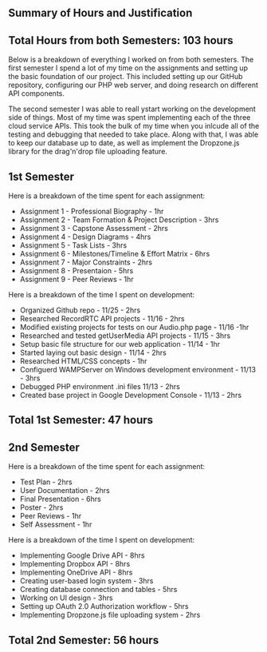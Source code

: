 ## Summary of Hours and Justification

## Total Hours from both Semesters: 103 hours
Below is a breakdown of everything I worked on from both semesters. The first semester I spend a lot of my time on the assignments and setting up the basic foundation of our project. This included setting up our GitHub repository, configuring our PHP web server, and doing research on different API components.

The second semester I was able to reall ystart working on the development side of things. Most of my time was spent implementing each of the three cloud service APIs. This took the bulk of my time when you inlcude all of the testing and debugging that needed to take place. Along with that, I was able to keep our database up to date, as well as implement the Dropzone.js library for the drag'n'drop file uploading feature. 

## 1st Semester
Here is a breakdown of the time spent for each assignment:

* Assignment 1 - Professional Biography - 1hr
* Assignment 2 - Team Formation & Project Description - 3hrs
* Assignment 3 - Capstone Assessment - 2hrs 
* Assignment 4 - Design Diagrams - 4hrs
* Assignment 5 - Task Lists - 3hrs
* Assignment 6 - Milestones/Timeline & Effort Matrix - 6hrs
* Assignment 7 - Major Constraints - 2hrs
* Assignment 8 - Presentaion - 5hrs
* Assignment 9 - Peer Reviews - 1hr

Here is a breakdown of the time I spent on development:

* Organized Github repo - 11/25 - 2hrs
* Researched RecordRTC API projects - 11/16 - 2hrs
* Modified existing projects for tests on our Audio.php page - 11/16 -1hr
* Researched and tested getUserMedia API projects - 11/15 - 3hrs
* Setup basic file structure for our web application - 11/14 - 1hr
* Started laying out basic design - 11/14 - 2hrs
* Researched HTML/CSS concepts - 1hr
* Configuerd WAMPServer on Windows development environment - 11/13 - 3hrs
* Debugged PHP environment .ini files 11/13 - 2hrs
* Created base project in Google Development Console - 11/13 - 2hrs

## Total 1st Semester: 47 hours

## 2nd Semester
Here is a breakdown of the time spent for each assignment:

* Test Plan - 2hrs
* User Documentation - 2hrs
* Final Presentation - 6hrs
* Poster - 2hrs
* Peer Reviews - 1hr
* Self Assessment - 1hr

Here is a breakdown of the time I spent on development:

* Implementing Google Drive API - 8hrs
* Implementing Dropbox API - 8hrs
* Implementing OneDrive API - 8hrs
* Creating user-based login system - 3hrs
* Creating database connection and tables - 5hrs
* Working on UI design - 3hrs
* Setting up OAuth 2.0 Authorization workflow - 5hrs
* Implementing Dropzone.js file uploading system - 2hrs

## Total 2nd Semester: 56 hours



